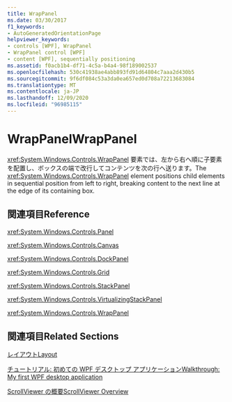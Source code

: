 ```yaml
---
title: WrapPanel
ms.date: 03/30/2017
f1_keywords:
- AutoGeneratedOrientationPage
helpviewer_keywords:
- controls [WPF], WrapPanel
- WrapPanel control [WPF]
- content [WPF], sequentially positioning
ms.assetid: f0acb1b4-df71-4c5a-b4a4-98f189002537
ms.openlocfilehash: 530c41938ae4abb893fd91d64804c7aaa2d430b5
ms.sourcegitcommit: 9f6df084c53a3da0ea657ed0d708a72213683084
ms.translationtype: MT
ms.contentlocale: ja-JP
ms.lasthandoff: 12/09/2020
ms.locfileid: "96985115"
---
```

# <a name="wrappanel"></a><span data-ttu-id="2e294-102">WrapPanel</span><span class="sxs-lookup"><span data-stu-id="2e294-102">WrapPanel</span></span>
<span data-ttu-id="2e294-103"><xref:System.Windows.Controls.WrapPanel> 要素では、左から右へ順に子要素を配置し、ボックスの端で改行してコンテンツを次の行へ送ります。</span><span class="sxs-lookup"><span data-stu-id="2e294-103">The <xref:System.Windows.Controls.WrapPanel> element positions child elements in sequential position from left to right, breaking content to the next line at the edge of its containing box.</span></span>  
  
## <a name="reference"></a><span data-ttu-id="2e294-104">関連項目</span><span class="sxs-lookup"><span data-stu-id="2e294-104">Reference</span></span>  
 <xref:System.Windows.Controls.Panel>  
  
 <xref:System.Windows.Controls.Canvas>  
  
 <xref:System.Windows.Controls.DockPanel>  
  
 <xref:System.Windows.Controls.Grid>  
  
 <xref:System.Windows.Controls.StackPanel>  
  
 <xref:System.Windows.Controls.VirtualizingStackPanel>  
  
 <xref:System.Windows.Controls.WrapPanel>  
  
## <a name="related-sections"></a><span data-ttu-id="2e294-105">関連項目</span><span class="sxs-lookup"><span data-stu-id="2e294-105">Related Sections</span></span>  
 [<span data-ttu-id="2e294-106">レイアウト</span><span class="sxs-lookup"><span data-stu-id="2e294-106">Layout</span></span>](../advanced/layout.md)  
  
 [<span data-ttu-id="2e294-107">チュートリアル: 初めての WPF デスクトップ アプリケーション</span><span class="sxs-lookup"><span data-stu-id="2e294-107">Walkthrough: My first WPF desktop application</span></span>](../getting-started/walkthrough-my-first-wpf-desktop-application.md)  
  
 [<span data-ttu-id="2e294-108">ScrollViewer の概要</span><span class="sxs-lookup"><span data-stu-id="2e294-108">ScrollViewer Overview</span></span>](scrollviewer-overview.md)
